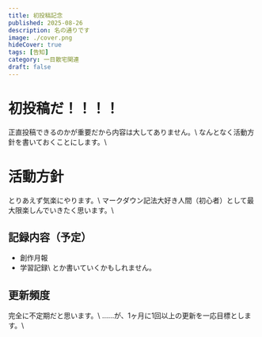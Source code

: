 ```yaml
---
title: 初投稿記念
published: 2025-08-26
description: 名の通りです
image: ./cover.png
hideCover: true
tags: [告知]
category: 一目散宅関連
draft: false
---
```


# 初投稿だ！！！！
正直投稿できるのかが重要だから内容は大してありません。\\
なんとなく活動方針を書いておくことにします。\\

# 活動方針
とりあえず気楽にやります。\\
マークダウン記法大好き人間（初心者）として最大限楽しんでいきたく思います。\\

## 記録内容（予定）
- 創作月報
- 学習記録\\
とか書いていくかもしれません。

## 更新頻度
完全に不定期だと思います。\\
……が、1ヶ月に1回以上の更新を一応目標とします。\\